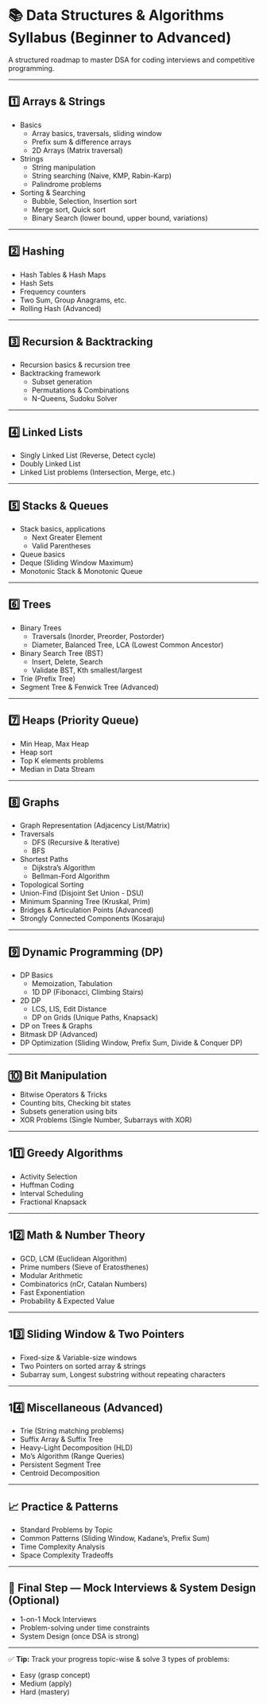 # 📚 Data Structures & Algorithms Syllabus (Beginner to Advanced)

A structured roadmap to master DSA for coding interviews and competitive programming.

---

## 1️⃣ Arrays & Strings

- Basics
  - Array basics, traversals, sliding window
  - Prefix sum & difference arrays
  - 2D Arrays (Matrix traversal)
- Strings
  - String manipulation
  - String searching (Naive, KMP, Rabin-Karp)
  - Palindrome problems
- Sorting & Searching
  - Bubble, Selection, Insertion sort
  - Merge sort, Quick sort
  - Binary Search (lower bound, upper bound, variations)

---

## 2️⃣ Hashing

- Hash Tables & Hash Maps
- Hash Sets
- Frequency counters
- Two Sum, Group Anagrams, etc.
- Rolling Hash (Advanced)

---

## 3️⃣ Recursion & Backtracking

- Recursion basics & recursion tree
- Backtracking framework
  - Subset generation
  - Permutations & Combinations
  - N-Queens, Sudoku Solver

---

## 4️⃣ Linked Lists

- Singly Linked List (Reverse, Detect cycle)
- Doubly Linked List
- Linked List problems (Intersection, Merge, etc.)

---

## 5️⃣ Stacks & Queues

- Stack basics, applications
  - Next Greater Element
  - Valid Parentheses
- Queue basics
- Deque (Sliding Window Maximum)
- Monotonic Stack & Monotonic Queue

---

## 6️⃣ Trees

- Binary Trees
  - Traversals (Inorder, Preorder, Postorder)
  - Diameter, Balanced Tree, LCA (Lowest Common Ancestor)
- Binary Search Tree (BST)
  - Insert, Delete, Search
  - Validate BST, Kth smallest/largest
- Trie (Prefix Tree)
- Segment Tree & Fenwick Tree (Advanced)

---

## 7️⃣ Heaps (Priority Queue)

- Min Heap, Max Heap
- Heap sort
- Top K elements problems
- Median in Data Stream

---

## 8️⃣ Graphs

- Graph Representation (Adjacency List/Matrix)
- Traversals
  - DFS (Recursive & Iterative)
  - BFS
- Shortest Paths
  - Dijkstra’s Algorithm
  - Bellman-Ford Algorithm
- Topological Sorting
- Union-Find (Disjoint Set Union - DSU)
- Minimum Spanning Tree (Kruskal, Prim)
- Bridges & Articulation Points (Advanced)
- Strongly Connected Components (Kosaraju)

---

## 9️⃣ Dynamic Programming (DP)

- DP Basics
  - Memoization, Tabulation
  - 1D DP (Fibonacci, Climbing Stairs)
- 2D DP
  - LCS, LIS, Edit Distance
  - DP on Grids (Unique Paths, Knapsack)
- DP on Trees & Graphs
- Bitmask DP (Advanced)
- DP Optimization (Sliding Window, Prefix Sum, Divide & Conquer DP)

---

## 🔟 Bit Manipulation

- Bitwise Operators & Tricks
- Counting bits, Checking bit states
- Subsets generation using bits
- XOR Problems (Single Number, Subarrays with XOR)

---

## 11️⃣ Greedy Algorithms

- Activity Selection
- Huffman Coding
- Interval Scheduling
- Fractional Knapsack

---

## 12️⃣ Math & Number Theory

- GCD, LCM (Euclidean Algorithm)
- Prime numbers (Sieve of Eratosthenes)
- Modular Arithmetic
- Combinatorics (nCr, Catalan Numbers)
- Fast Exponentiation
- Probability & Expected Value

---

## 13️⃣ Sliding Window & Two Pointers

- Fixed-size & Variable-size windows
- Two Pointers on sorted array & strings
- Subarray sum, Longest substring without repeating characters

---

## 14️⃣ Miscellaneous (Advanced)

- Trie (String matching problems)
- Suffix Array & Suffix Tree
- Heavy-Light Decomposition (HLD)
- Mo’s Algorithm (Range Queries)
- Persistent Segment Tree
- Centroid Decomposition

---

## 📈 Practice & Patterns

- Standard Problems by Topic
- Common Patterns (Sliding Window, Kadane’s, Prefix Sum)
- Time Complexity Analysis
- Space Complexity Tradeoffs

---

## 🚀 Final Step — Mock Interviews & System Design (Optional)

- 1-on-1 Mock Interviews
- Problem-solving under time constraints
- System Design (once DSA is strong)

---

✅ **Tip:** Track your progress topic-wise & solve 3 types of problems:
- Easy (grasp concept)
- Medium (apply)
- Hard (mastery)
